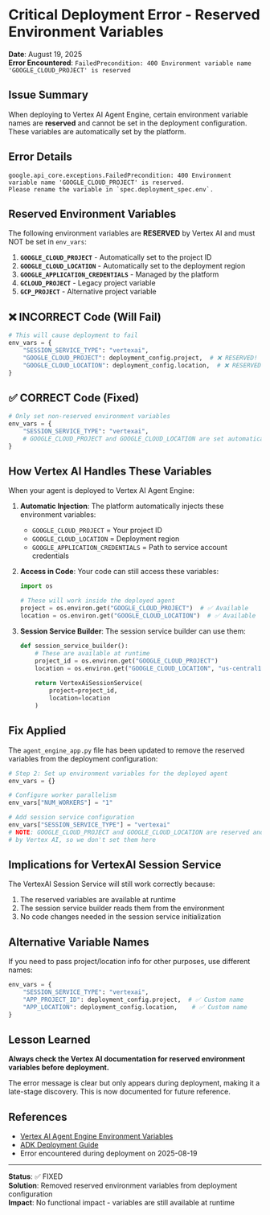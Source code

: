 # Critical Deployment Error - Reserved Environment Variables

**Date**: August 19, 2025  
**Error Encountered**: `FailedPrecondition: 400 Environment variable name 'GOOGLE_CLOUD_PROJECT' is reserved`

## Issue Summary

When deploying to Vertex AI Agent Engine, certain environment variable names are **reserved** and cannot be set in the deployment configuration. These variables are automatically set by the platform.

## Error Details

```
google.api_core.exceptions.FailedPrecondition: 400 Environment variable name 'GOOGLE_CLOUD_PROJECT' is reserved. 
Please rename the variable in `spec.deployment_spec.env`.
```

## Reserved Environment Variables

The following environment variables are **RESERVED** by Vertex AI and must NOT be set in `env_vars`:

1. **`GOOGLE_CLOUD_PROJECT`** - Automatically set to the project ID
2. **`GOOGLE_CLOUD_LOCATION`** - Automatically set to the deployment region
3. **`GOOGLE_APPLICATION_CREDENTIALS`** - Managed by the platform
4. **`GCLOUD_PROJECT`** - Legacy project variable
5. **`GCP_PROJECT`** - Alternative project variable

## ❌ INCORRECT Code (Will Fail)

```python
# This will cause deployment to fail
env_vars = {
    "SESSION_SERVICE_TYPE": "vertexai",
    "GOOGLE_CLOUD_PROJECT": deployment_config.project,  # ❌ RESERVED!
    "GOOGLE_CLOUD_LOCATION": deployment_config.location,  # ❌ RESERVED!
}
```

## ✅ CORRECT Code (Fixed)

```python
# Only set non-reserved environment variables
env_vars = {
    "SESSION_SERVICE_TYPE": "vertexai",
    # GOOGLE_CLOUD_PROJECT and GOOGLE_CLOUD_LOCATION are set automatically
}
```

## How Vertex AI Handles These Variables

When your agent is deployed to Vertex AI Agent Engine:

1. **Automatic Injection**: The platform automatically injects these environment variables:
   - `GOOGLE_CLOUD_PROJECT` = Your project ID
   - `GOOGLE_CLOUD_LOCATION` = Deployment region
   - `GOOGLE_APPLICATION_CREDENTIALS` = Path to service account credentials

2. **Access in Code**: Your code can still access these variables:
   ```python
   import os
   
   # These will work inside the deployed agent
   project = os.environ.get("GOOGLE_CLOUD_PROJECT")  # ✅ Available
   location = os.environ.get("GOOGLE_CLOUD_LOCATION")  # ✅ Available
   ```

3. **Session Service Builder**: The session service builder can use them:
   ```python
   def session_service_builder():
       # These are available at runtime
       project_id = os.environ.get("GOOGLE_CLOUD_PROJECT")
       location = os.environ.get("GOOGLE_CLOUD_LOCATION", "us-central1")
       
       return VertexAiSessionService(
           project=project_id,
           location=location
       )
   ```

## Fix Applied

The `agent_engine_app.py` file has been updated to remove the reserved variables from the deployment configuration:

```python
# Step 2: Set up environment variables for the deployed agent
env_vars = {}

# Configure worker parallelism
env_vars["NUM_WORKERS"] = "1"

# Add session service configuration
env_vars["SESSION_SERVICE_TYPE"] = "vertexai"
# NOTE: GOOGLE_CLOUD_PROJECT and GOOGLE_CLOUD_LOCATION are reserved and set automatically
# by Vertex AI, so we don't set them here
```

## Implications for VertexAI Session Service

The VertexAI Session Service will still work correctly because:

1. The reserved variables are available at runtime
2. The session service builder reads them from the environment
3. No code changes needed in the session service initialization

## Alternative Variable Names

If you need to pass project/location info for other purposes, use different names:

```python
env_vars = {
    "SESSION_SERVICE_TYPE": "vertexai",
    "APP_PROJECT_ID": deployment_config.project,  # ✅ Custom name
    "APP_LOCATION": deployment_config.location,    # ✅ Custom name
}
```

## Lesson Learned

**Always check the Vertex AI documentation for reserved environment variables before deployment.**

The error message is clear but only appears during deployment, making it a late-stage discovery. This is now documented for future reference.

## References

- [Vertex AI Agent Engine Environment Variables](https://cloud.google.com/vertex-ai/generative-ai/docs/agent-engine/manage-agent#environment-variables)
- [ADK Deployment Guide](https://google.github.io/adk-docs/deploy/agent-engine/)
- Error encountered during deployment on 2025-08-19

---

**Status**: ✅ FIXED  
**Solution**: Removed reserved environment variables from deployment configuration  
**Impact**: No functional impact - variables are still available at runtime
